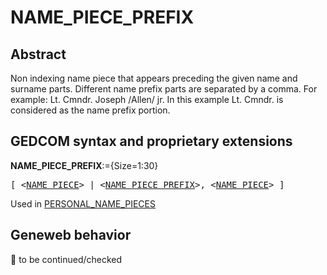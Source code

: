 ﻿<!-- licence GPL V2, cf https://github.com/TitiFix/geneweb -->
# NAME_PIECE_PREFIX
## Abstract
Non indexing name piece that appears preceding the given name and surname parts. Different name
prefix parts are separated by a comma.
For example:
Lt. Cmndr. Joseph /Allen/ jr.
In this example Lt. Cmndr. is considered as the name prefix portion.


## GEDCOM syntax and proprietary extensions

**NAME_PIECE_PREFIX**:={Size=1:30}
<pre>
[ &lt;<a href=Ged.NAME_PIECE.md>NAME_PIECE</a>&gt; | &lt;<a href=Ged.NAME_PIECE_PREFIX.md>NAME_PIECE_PREFIX</a>&gt;, &lt;<a href=Ged.NAME_PIECE.md>NAME_PIECE</a>&gt; ]
</pre>
Used in <a href=Ged.PERSONAL_NAME_PIECES.md>PERSONAL_NAME_PIECES</a><br />


## Geneweb behavior



🚧 to be continued/checked

